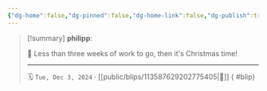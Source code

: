 ```yaml
---
{"dg-home":false,"dg-pinned":false,"dg-home-link":false,"dg-publish":true,"type":"blip","disabled rules":["yaml-title","yaml-title-alias","file-name-heading"],"title":"philipp on mastodon @ 2024-12-03","created-date":"2024-12-03T07:07:54","id":113587629202775410,"updated-date":"2025-05-02T08:50:44","dg-path":"blips/113587629202775405.md","permalink":"/blips/113587629202775405/","dgPassFrontmatter":true,"created":"2024-12-03T07:07:54","updated":"2025-05-02T08:50:44"}
---
```


> [!summary] **philipp**:
>
> 💼 Less than three weeks of work to go, then it's Christmas time!
> - - -
>
> 🗓️ `Tue, Dec 3, 2024` · [[public/blips/113587629202775405\|🔗]]
{ #blip}

